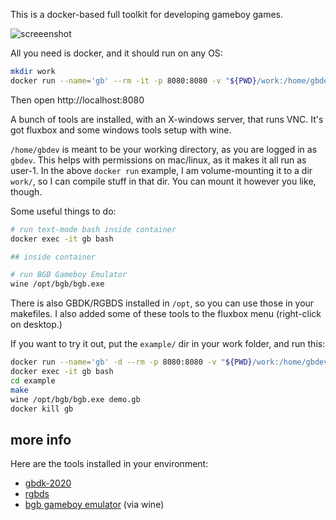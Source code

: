 This is a docker-based full toolkit for developing gameboy games.

![screeenshot](./screenshot.png)

All you need is docker, and it should run on any OS:

```sh
mkdir work
docker run --name='gb' --rm -it -p 8080:8080 -v "${PWD}/work:/home/gbdev" gb
```

Then open http://localhost:8080

A bunch of tools are installed, with an X-windows server, that runs VNC. It's got fluxbox and some windows tools setup with wine.

`/home/gbdev` is meant to be your working directory, as you are logged in as `gbdev`. This helps with permissions on mac/linux, as it makes it all run as user-1. In the above `docker run` example, I am volume-mounting it to a dir `work/`, so I can compile stuff in that dir. You can mount it however you like, though.

Some useful things to do:

```sh
# run text-mode bash inside container
docker exec -it gb bash

## inside container

# run BGB Gameboy Emulator
wine /opt/bgb/bgb.exe
```

There is also GBDK/RGBDS installed in `/opt`, so you can use those in your makefiles. I also added some of these tools to the fluxbox menu (right-click on desktop.)

If you want to try it out, put the `example/` dir in your work folder, and run this:

```sh
docker run --name='gb' -d --rm -p 8080:8080 -v "${PWD}/work:/home/gbdev" gb
docker exec -it gb bash
cd example
make
wine /opt/bgb/bgb.exe demo.gb
docker kill gb
```

## more info

Here are the tools installed in your environment:

- [gbdk-2020](https://github.com/Zal0/gbdk-2020)
- [rgbds](https://github.com/rednex/rgbds)
- [bgb gameboy emulator](https://bgb.bircd.org/) (via wine)
